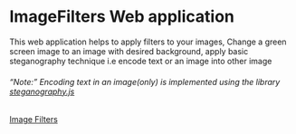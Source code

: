 # ImageFilters Web application
<p>This web application helps to apply filters to your images, Change a green screen image to an image with desired background, apply basic steganography technique i.e encode text or an image into other image</p>
<h6><q>Note:</q> Encoding text in an image(only) is implemented using the library <a href="https://www.peter-eigenschink.at/projects/steganographyjs/">steganography.js</a></h6>
<a href="https://edityourimages.herokuapp.com/">Image Filters</a>

